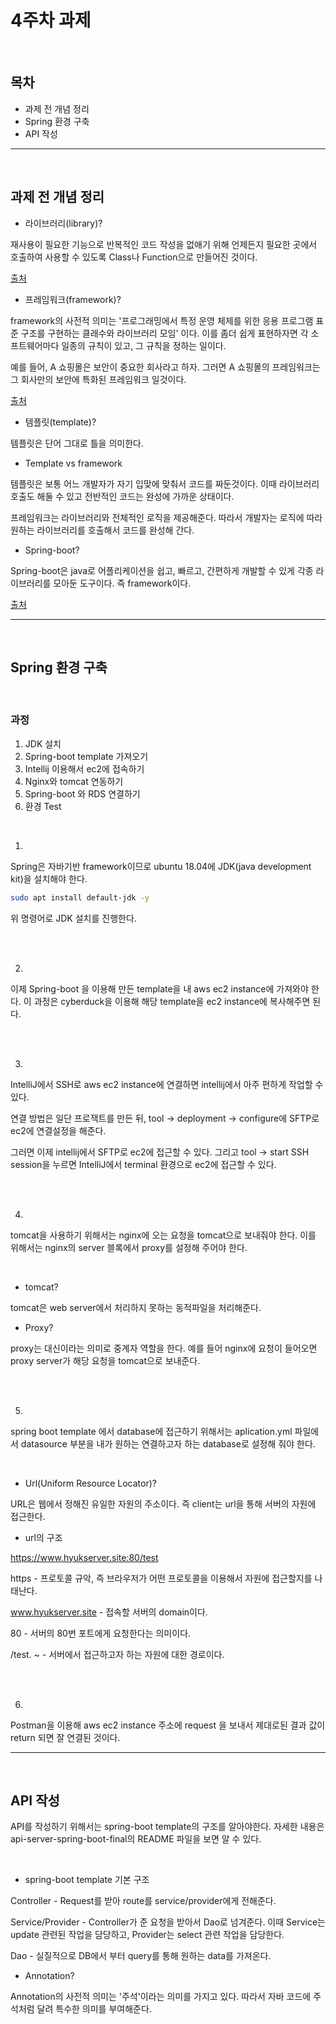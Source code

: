 

# 4주차 과제

<br/>

## 목차

- 과제 전 개념 정리
- Spring 환경 구축
- API 작성

<hr/>

<br/>

## 과제 전 개념 정리

- 라이브러리(library)?

재사용이 필요한 기능으로 반복적인 코드 작성을 없애기 위해 언제든지 필요한 곳에서 호출하여 사용할 수 있도록 Class나 Function으로 만들어진 것이다. 

[출처](https://blog.gaerae.com/2016/11/what-is-library-and-framework-and-architecture-and-platform.html)

- 프레임워크(framework)?

framework의 사전적 의미는 '프로그래밍에서 특정 운영 체제를 위한 응용 프로그램 표준 구조를 구현하는 클래수와 라이브러리 모임' 이다. 이를 좀더 쉽게 표현하자면 각 소프트웨어마다 일종의 규칙이 있고, 그 규칙을 정하는 일이다. 

예를 들어, A 쇼핑몰은 보안이 중요한 회사라고 하자. 그러면 A 쇼핑몰의 프레임워크는 그 회사만의 보안에 특화된 프레임워크 일것이다. 

[출처](https://www.castingn.com/sourcing/kkultip_detail/110)

- 템플릿(template)?

템플릿은 단어 그대로 틀을 의미한다. 

- Template vs framework

템플릿은 보통 어느 개발자가 자기 입맞에 맞춰서 코드를 짜둔것이다. 이때 라이브러리 호출도 해둘 수 있고 전반적인 코드는 완성에 가까운 상태이다.

프레임워크는 라이브러리와 전체적인 로직을 제공해준다. 따라서 개발자는 로직에 따라 원하는 라이브러리를 호출해서 코드를 완성해 간다. 

- Spring-boot?

Spring-boot은 java로 어플리케이션을 쉽고, 빠르고, 간편하게 개발할 수 있게 각종 라이브러리를 모아둔 도구이다. 즉 framework이다. 

[출처](https://abc1211.tistory.com/639)

<hr/>

<br/>

## Spring 환경 구축

<br/>

### 과정

1. JDK 설치
2. Spring-boot template 가져오기
3. Intellij 이용해서 ec2에 접속하기
4. Nginx와 tomcat 연동하기
5. Spring-boot 와 RDS 연결하기 
6. 환경 Test 

<br/>

1.

Spring은 자바기반 framework이므로 ubuntu 18.04에 JDK(java development kit)을 설치해야 한다. 

```bash
sudo apt install default-jdk -y
```

위 명령어로 JDK 설치를 진행한다. 

<br/>

<br/>

2.

이제 Spring-boot 을 이용해 만든 template을 내 aws ec2 instance에 가져와야 한다. 이 과정은 cyberduck을 이용해 해당 template을 ec2 instance에 복사해주면 된다. 

<br/>

<br/>

3.

IntelliJ에서 SSH로 aws ec2 instance에 연결하면 intellij에서 아주 편하게 작업할 수 있다. 

연결 방법은 일단 프로잭트를 만든 뒤, tool -> deployment -> configure에 SFTP로 ec2에 연결설정을 해준다. 

그러면 이제 intellij에서 SFTP로 ec2에 접근할 수 있다. 그리고 tool -> start SSH session을 누르면 IntelliJ에서 terminal 환경으로 ec2에 접근할 수 있다. 

<br/>

<br/>

4.

tomcat을 사용하기 위해서는 nginx에 오는 요청을 tomcat으로 보내줘야 한다. 이를 위해서는 nginx의 server 블록에서 proxy를 설정해 주어야 한다. 

<br/>

- tomcat?

tomcat은 web server에서 처리하지 못하는 동적파일을 처리해준다. 

- Proxy?

proxy는 대신이라는 의미로 중계자 역할을 한다. 예를 들어 nginx에 요청이 들어오면 proxy server가 해당 요청을 tomcat으로 보내준다. 

<br/>

<br/>

5.

spring boot template 에서 database에 접근하기 위해서는 aplication.yml 파일에서 datasource 부분을 내가 원하는 연결하고자 하는 database로 설정해 줘야 한다. 

<br/>

- Url(Uniform Resource Locator)?

URL은 웹에서 정해진 유일한 자원의 주소이다. 즉 client는 url을 통해 서버의 자원에 접근한다. 

- url의 구조

https://www.hyukserver.site:80/test

https - 프로토콜 규악, 즉 브라우저가 어떤 프로토콜을 이용해서 자원에 접근할지를 나태난다.

www.hyukserver.site - 접속할 서버의 domain이다. 

80 - 서버의 80번 포트에게 요청한다는 의미이다. 

/test. ~ - 서버에서 접근하고자 하는 자원에 대한 경로이다. 

<br/>

<br/>

6.

Postman을 이용해 aws ec2 instance 주소에 request 을 보내서 제대로된 결과 값이 return 되면 잘 연결된 것이다. 

<hr/>

<br/>

## API 작성

API를 작성하기 위해서는 spring-boot template의 구조를 알아야한다. 자세한 내용은 api-server-spring-boot-final의 README 파일을 보면 알 수 있다. 

<br/>

- spring-boot template 기본 구조

Controller - Request를 받아 route를 service/provider에게 전해준다.

Service/Provider - Controller가 준 요청을 받아서 Dao로 넘겨준다. 이때 Service는 update 관련된 작업을 담당하고, Provider는 select 관련 작업을 담당한다.

Dao - 실질적으로 DB에서 부터 query를 통해 원하는 data를 가져온다. 

- Annotation?

Annotation의 사전적 의미는 '주석'이라는 의미를 가지고 있다. 따라서 자바 코드에 주석처럼 달려 특수한 의미를 부여해준다. 